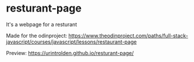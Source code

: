 # resturant-page
It's a webpage for a resturant

Made for the odinproject: https://www.theodinproject.com/paths/full-stack-javascript/courses/javascript/lessons/restaurant-page

Preview: https://urintrolden.github.io/resturant-page/
